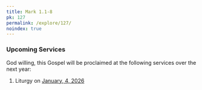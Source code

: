 ```yaml
---
title: Mark 1.1-8
pk: 127
permalink: /explore/127/
noindex: true
---
```


### Upcoming Services

God willing, this Gospel will be proclaimed at the following services over the next year:


1. Liturgy on [January,  4, 2026](https://orthocal.info/readings/gregorian/2026/01/04/)
